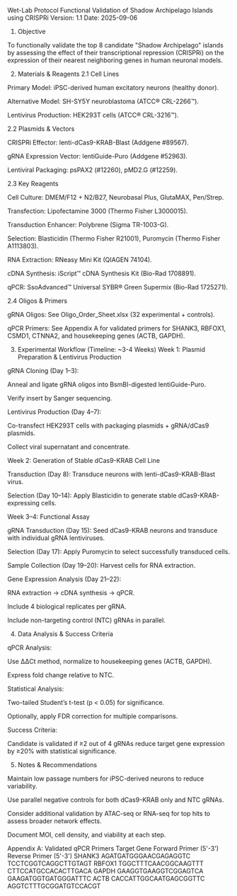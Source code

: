 Wet-Lab Protocol
Functional Validation of Shadow Archipelago Islands using CRISPRi
Version: 1.1
Date: 2025-09-06

1. Objective

To functionally validate the top 8 candidate "Shadow Archipelago" islands by assessing the effect of their transcriptional repression (CRISPRi) on the expression of their nearest neighboring genes in human neuronal models.

2. Materials & Reagents
2.1 Cell Lines

Primary Model: iPSC-derived human excitatory neurons (healthy donor).

Alternative Model: SH-SY5Y neuroblastoma (ATCC® CRL-2266™).

Lentivirus Production: HEK293T cells (ATCC® CRL-3216™).

2.2 Plasmids & Vectors

CRISPRi Effector: lenti-dCas9-KRAB-Blast (Addgene #89567).

gRNA Expression Vector: lentiGuide-Puro (Addgene #52963).

Lentiviral Packaging: psPAX2 (#12260), pMD2.G (#12259).

2.3 Key Reagents

Cell Culture: DMEM/F12 + N2/B27, Neurobasal Plus, GlutaMAX, Pen/Strep.

Transfection: Lipofectamine 3000 (Thermo Fisher L3000015).

Transduction Enhancer: Polybrene (Sigma TR-1003-G).

Selection: Blasticidin (Thermo Fisher R21001), Puromycin (Thermo Fisher A1113803).

RNA Extraction: RNeasy Mini Kit (QIAGEN 74104).

cDNA Synthesis: iScript™ cDNA Synthesis Kit (Bio-Rad 1708891).

qPCR: SsoAdvanced™ Universal SYBR® Green Supermix (Bio-Rad 1725271).

2.4 Oligos & Primers

gRNA Oligos: See Oligo_Order_Sheet.xlsx (32 experimental + controls).

qPCR Primers: See Appendix A for validated primers for SHANK3, RBFOX1, CSMD1, CTNNA2, and housekeeping genes (ACTB, GAPDH).

3. Experimental Workflow (Timeline: ~3-4 Weeks)
Week 1: Plasmid Preparation & Lentivirus Production

gRNA Cloning (Day 1–3):

Anneal and ligate gRNA oligos into BsmBI-digested lentiGuide-Puro.

Verify insert by Sanger sequencing.

Lentivirus Production (Day 4–7):

Co-transfect HEK293T cells with packaging plasmids + gRNA/dCas9 plasmids.

Collect viral supernatant and concentrate.

Week 2: Generation of Stable dCas9-KRAB Cell Line

Transduction (Day 8): Transduce neurons with lenti-dCas9-KRAB-Blast virus.

Selection (Day 10–14): Apply Blasticidin to generate stable dCas9-KRAB-expressing cells.

Week 3–4: Functional Assay

gRNA Transduction (Day 15): Seed dCas9-KRAB neurons and transduce with individual gRNA lentiviruses.

Selection (Day 17): Apply Puromycin to select successfully transduced cells.

Sample Collection (Day 19–20): Harvest cells for RNA extraction.

Gene Expression Analysis (Day 21–22):

RNA extraction → cDNA synthesis → qPCR.

Include 4 biological replicates per gRNA.

Include non-targeting control (NTC) gRNAs in parallel.

4. Data Analysis & Success Criteria

qPCR Analysis:

Use ΔΔCt method, normalize to housekeeping genes (ACTB, GAPDH).

Express fold change relative to NTC.

Statistical Analysis:

Two-tailed Student’s t-test (p < 0.05) for significance.

Optionally, apply FDR correction for multiple comparisons.

Success Criteria:

Candidate is validated if ≥2 out of 4 gRNAs reduce target gene expression by ≥20% with statistical significance.

5. Notes & Recommendations

Maintain low passage numbers for iPSC-derived neurons to reduce variability.

Use parallel negative controls for both dCas9-KRAB only and NTC gRNAs.

Consider additional validation by ATAC-seq or RNA-seq for top hits to assess broader network effects.

Document MOI, cell density, and viability at each step.

Appendix A: Validated qPCR Primers
Target Gene	Forward Primer (5'-3')	Reverse Primer (5'-3')
SHANK3	AGATGATGGGAACGAGAGGTC	TCCTCGGTCAGGCTTGTAGT
RBFOX1	TGGCTTTCAACGGCAAGTTT	CTTCCATGCCACACTTGACA
GAPDH	GAAGGTGAAGGTCGGAGTCA	GAAGATGGTGATGGGATTTC
ACTB	CACCATTGGCAATGAGCGGTTC	AGGTCTTTGCGGATGTCCACGT
